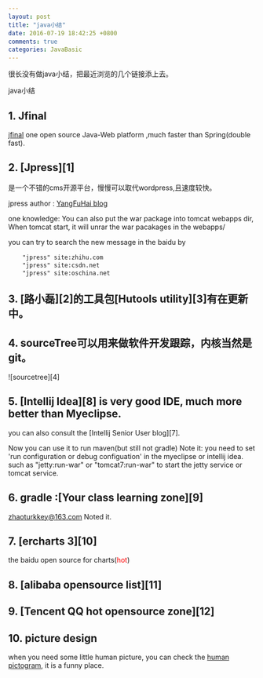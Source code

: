 ```yaml
---
layout: post
title: "java小结"
date: 2016-07-19 18:42:25 +0800
comments: true
categories: JavaBasic
---
```


很长没有做java小结，把最近浏览的几个链接添上去。
<!--more-->
java小结

<h2>1. Jfinal </h2>

[jfinal][5] one open source Java-Web platform ,much faster than Spring(double fast).

 <h2>2. [Jpress][1]</h2>
是一个不错的cms开源平台，慢慢可以取代wordpress,且速度较快。

jpress author : [YangFuHai blog][6]

one knowledge: You can also put the war package into tomcat webapps dir,
When tomcat start, it will unrar the war pacakages in the webapps/


you can try to search the new message in the baidu by
```
    "jpress" site:zhihu.com
    "jpress" site:csdn.net
    "jpress" site:oschina.net
```


 <h2>3. [路小磊][2]的工具包[Hutools utility][3]有在更新中。</h2>

 <h2>4. sourceTree可以用来做软件开发跟踪，内核当然是git。</h2>
 ![sourcetree][4]

 <h2>5. [Intellij Idea][8] is very good IDE, much more better than Myeclipse.</h2>
you can also consult the [Intellij Senior User blog][7].

Now  you can use it to run maven(but still not gradle)
    Note it:  you need to set 'run configuration or debug configuation' in the myeclipse or intellij idea.
    such as "jetty:run-war" or "tomcat7:run-war" to start the jetty service or tomcat service.
    

 <h2>6. gradle :[Your class learning zone][9]</h2>
    
zhaoturkkey@163.com Noted it.

 <h2>7. [ercharts 3][10]</h2>
the baidu open source for charts(<font color='red'>hot</font>)

 <h2>8. [alibaba opensource list][11]</h2>

 <h2>9. [Tencent QQ hot opensource zone][12]</h2>

 <h2>10. picture design</h2>
    
when you need some little human picture, you can check the [human pictogram][13],
it is a funny place.

    

[1]:https://github.com/JpressProjects/jpress
[2]:http://luxiaolei.com/
[3]:https://github.com/looly/hutool
[4]:/images/java/javaSourceTree.png 
[5]:http://www.jfinal.com
[6]:http://www.yangfuhai.com
[7]:http://my.oschina.net/qsyan/blog
[8]:https://www.jetbrains.com/idea/
[9]:https://classroom.udacity.com/cources/ud867
[10]: http://echarts.baidu.com
[11]: http://www.oschina.net/project/alibaba
[12]: https://github.com/AlloyTeam
[13]: http://pictogram2.com/?lang=en
